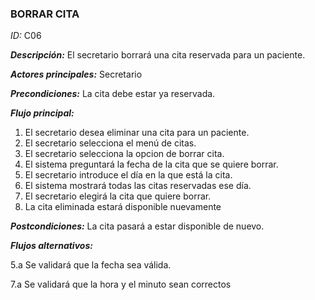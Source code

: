 ### **BORRAR CITA**
*ID:* C06	

__*Descripción:*__ El secretario borrará una cita reservada para un paciente.

__*Actores principales:*__ Secretario

__*Precondiciones:*__
La cita debe estar ya reservada.

__*Flujo principal:*__
1. El secretario desea eliminar una cita para un paciente.
2. El secretario selecciona el menú de citas.
3. El secretario selecciona la opcion de borrar cita.
4. El sistema preguntará la fecha de la cita que se quiere borrar.
5. El secretario introduce el día en la que está la cita.
6. El sistema mostrará todas las citas reservadas ese día.
7. El secretario elegirá la cita que quiere borrar.
8. La cita eliminada estará disponible nuevamente

__*Postcondiciones:*__
La cita pasará a estar disponible de nuevo.

__*Flujos alternativos:*__

5.a Se validará que la fecha sea válida.

7.a Se validará que la hora y el minuto sean correctos

